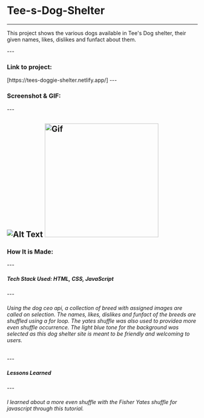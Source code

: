 # **Tee-s-Dog-Shelter**
***

<p>This project shows the various dogs available in Tee's Dog shelter, their given names, likes, dislikes and funfact about them.</p>
---
<h3>Link to project:</h3>[https://tees-doggie-shelter.netlify.app/]
---
<h3>Screenshot & GIF:</h3>
---

![Alt Text](https://user-images.githubusercontent.com/102753233/187749940-7ab0483a-b108-44bf-926f-0e0f9f8234c3.png)
<a href="LINK_TO_REPO">
  <img src="https://media.giphy.com/media/raNUayIxvbTSiZ4ZQ6/giphy.gif" alt="Gif" width="300" height="300">
</a>
---
<h3>How It is Made:</h3>
---
<h5>Tech Stack Used: HTML, CSS, JavaScript</h5>
---
<h6>Using the dog ceo api, a collection of breed with assigned images are called on selection. The names, likes, dislikes and funfact of the breeds are shuffled using a for loop. The yates shuffle was also used to providea more even shuffle occurrence. The light blue tone for the background was selected as this dog shelter site is meant to be friendly and welcoming to users.</h6>
---
<h5>Lessons Learned</h5>
---
<h6>I learned about a more even shuffle with the Fisher Yates shuffle for javascript through this tutorial.</h6>
